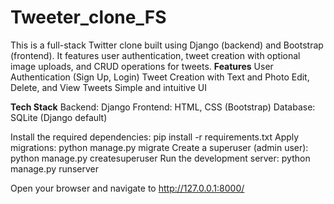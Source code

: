# Tweeter_clone_FS
This is a full-stack Twitter clone built using Django (backend) and Bootstrap (frontend). It features user authentication, tweet creation with optional image uploads, and CRUD operations for tweets.
**Features**
User Authentication (Sign Up, Login)
Tweet Creation with Text and Photo
Edit, Delete, and View Tweets
Simple and intuitive UI

**Tech Stack**
Backend: Django
Frontend: HTML, CSS (Bootstrap)
Database: SQLite (Django default)

Install the required dependencies:
  pip install -r requirements.txt
Apply migrations:
  python manage.py migrate
Create a superuser (admin user):
  python manage.py createsuperuser
Run the development server:
  python manage.py runserver

Open your browser and navigate to http://127.0.0.1:8000/
